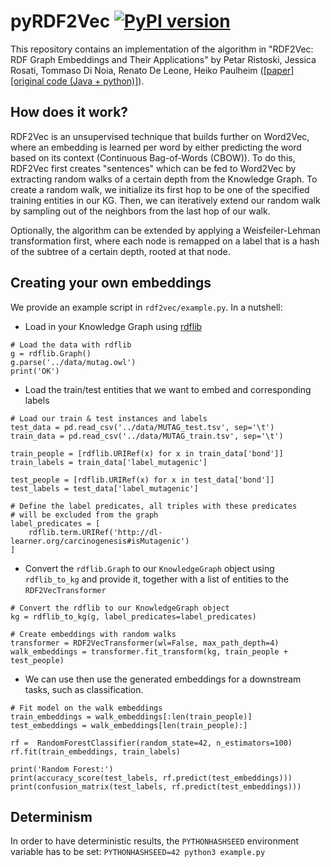 # pyRDF2Vec [![PyPI version](https://badge.fury.io/py/pyRDF2Vec.svg)](https://badge.fury.io/py/pyRDF2Vec)

This repository contains an implementation of the algorithm in "RDF2Vec: RDF Graph Embeddings and Their Applications" by Petar Ristoski, Jessica Rosati, Tommaso Di Noia, Renato De Leone, Heiko Paulheim ([[paper]](http://semantic-web-journal.net/content/rdf2vec-rdf-graph-embeddings-and-their-applications-0) [[original code (Java + python)]](http://data.dws.informatik.uni-mannheim.de/rdf2vec/)).

## How does it work?

RDF2Vec is an unsupervised technique that builds further on Word2Vec, where an embedding is learned per word by either predicting the word based on its context (Continuous Bag-of-Words (CBOW)). To do this, RDF2Vec first creates "sentences" which can be fed to Word2Vec by extracting random walks of a certain depth from the Knowledge Graph. To create a random walk, we initialize its first hop to be one of the specified training entities in our KG. Then, we can iteratively extend our random walk by sampling out of the neighbors from the last hop of our walk.

Optionally, the algorithm can be extended by applying a Weisfeiler-Lehman transformation first, where each node is remapped on a label that is a hash of the subtree of a certain depth, rooted at that node.

## Creating your own embeddings

We provide an example script in `rdf2vec/example.py`. In a nutshell:
* Load in your Knowledge Graph using [rdflib](https://github.com/RDFLib/rdflib)
```python3
# Load the data with rdflib
g = rdflib.Graph()
g.parse('../data/mutag.owl')
print('OK')
```
* Load the train/test entities that we want to embed and corresponding labels
```python3
# Load our train & test instances and labels
test_data = pd.read_csv('../data/MUTAG_test.tsv', sep='\t')
train_data = pd.read_csv('../data/MUTAG_train.tsv', sep='\t')

train_people = [rdflib.URIRef(x) for x in train_data['bond']]
train_labels = train_data['label_mutagenic']

test_people = [rdflib.URIRef(x) for x in test_data['bond']]
test_labels = test_data['label_mutagenic']

# Define the label predicates, all triples with these predicates
# will be excluded from the graph
label_predicates = [
    rdflib.term.URIRef('http://dl-learner.org/carcinogenesis#isMutagenic')
]
```
* Convert the `rdflib.Graph` to our `KnowledgeGraph` object using `rdflib_to_kg` and provide it, together with a list of entities to the `RDF2VecTransformer`
```python3
# Convert the rdflib to our KnowledgeGraph object
kg = rdflib_to_kg(g, label_predicates=label_predicates)

# Create embeddings with random walks
transformer = RDF2VecTransformer(wl=False, max_path_depth=4)
walk_embeddings = transformer.fit_transform(kg, train_people + test_people)
```
* We can use then use the generated embeddings for a downstream tasks, such as classification.
```python3
# Fit model on the walk embeddings
train_embeddings = walk_embeddings[:len(train_people)]
test_embeddings = walk_embeddings[len(train_people):]

rf =  RandomForestClassifier(random_state=42, n_estimators=100)
rf.fit(train_embeddings, train_labels)

print('Random Forest:')
print(accuracy_score(test_labels, rf.predict(test_embeddings)))
print(confusion_matrix(test_labels, rf.predict(test_embeddings)))
```

## Determinism

In order to have deterministic results, the `PYTHONHASHSEED` environment variable has to be set: `PYTHONHASHSEED=42 python3 example.py`